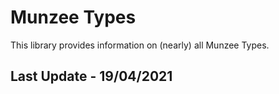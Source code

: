 # Munzee Types

This library provides information on (nearly) all Munzee Types.

## Last Update - 19/04/2021
